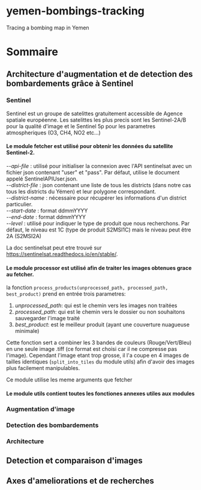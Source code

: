 # yemen-bombings-tracking
Tracing a bombing map in Yemen

# Sommaire
## Architecture d'augmentation et de detection des bombardements grâce à Sentinel
### Sentinel
Sentinel est un groupe de satelittes gratuitement accessible de Agence spatiale européenne.
Les satelittes les plus precis sont les Sentinel-2A/B pour la qualité d'image et le Sentinel 5p pour les parametres atmospheriques (O3, CH4, NO2 etc...)

#### Le module **fetcher** est utilisé pour obtenir les données du satellite Sentinel-2.

*--api-file* : utilisé pour initialiser la connexion avec l'API sentinelsat avec un fichier json contenant "user" et "pass". Par défaut, utilise le document appelé SentinelAPIUser.json.<br>
*--district-file* : json contenant une liste de tous les districts (dans notre cas tous les districts du Yémen) et leur polygone correspondant.<br>
*--district-name* : nécessaire pour récupérer les informations d'un district particulier.<br>
*--start-date* : format ddmmYYYY<br>
*--end-date* : format ddmmYYYY<br>
*--level* : utilisé pour indiquer le type de produit que nous recherchons. Par défaut, le niveau est 1C (type de produit S2MSI1C) mais le niveau peut être 2A (S2MSI2A)<br>

La doc sentinelsat peut etre trouvé sur https://sentinelsat.readthedocs.io/en/stable/.

#### Le module **processor** est utilisé afin de traiter les images obtenues grace au fetcher.

la fonction ```process_products(unprocessed_path, processed_path, best_product)``` prend en entrée trois parametres:
1. *unprocessed_path*: qui est le chemin vers les images non traitées
2. *processed_path*: qui est le chemin vers le dossier ou non souhaitons sauvegarder l'image traité
3. *best_product*: est le meilleur produit (ayant une couverture nuagueuse minimale)

Cette fonction sert a combiner les 3 bandes de couleurs (Rouge/Vert/Bleu) en une seule image .tiff (ce format est choisi car il ne compresse pas l'image). Cependant l'image etant trop grosse, il l'a coupe en 4 images de tailles identiques (```split_into_tiles``` du module utils) afin d'avoir des images plus facilement manipulables.

Ce module utilise les meme arguments que fetcher

#### Le module utils contient toutes les fonctiones annexes utiles aux modules

### Augmentation d'image
### Detection des bombardements
### Architecture
## Detection et comparaison d'images 
## Axes d'ameliorations et de recherches
